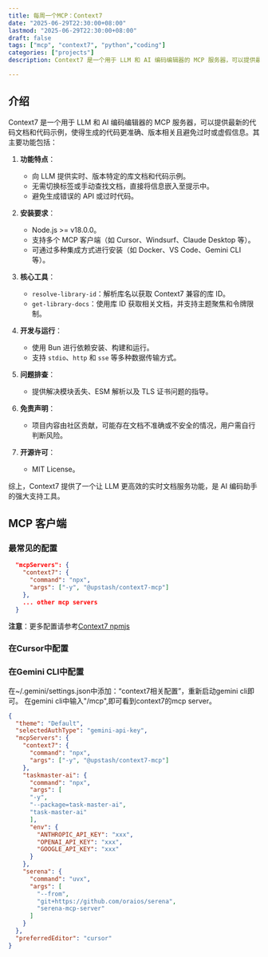 ```yaml
---
title: 每周一个MCP：Context7
date: "2025-06-29T22:30:00+08:00"
lastmod: "2025-06-29T22:30:00+08:00"
draft: false
tags: ["mcp", "context7", "python","coding"]
categories: ["projects"]
description: Context7 是一个用于 LLM 和 AI 编码编辑器的 MCP 服务器，可以提供最新的代码文档和代码示例，使得生成的代码更准确、版本相关且避免过时或虚假信息。非常适合配合AI编码助手使用更新版本的API。

--- 
```


## 介绍

Context7 是一个用于 LLM 和 AI 编码编辑器的 MCP 服务器，可以提供最新的代码文档和代码示例，使得生成的代码更准确、版本相关且避免过时或虚假信息。其主要功能包括：

1. **功能特点**：
   - 向 LLM 提供实时、版本特定的库文档和代码示例。
   - 无需切换标签或手动查找文档，直接将信息嵌入至提示中。
   - 避免生成错误的 API 或过时代码。

2. **安装要求**：
   - Node.js >= v18.0.0。
   - 支持多个 MCP 客户端（如 Cursor、Windsurf、Claude Desktop 等）。
   - 可通过多种集成方式进行安装（如 Docker、VS Code、Gemini CLI 等）。

3. **核心工具**：
   - `resolve-library-id`：解析库名以获取 Context7 兼容的库 ID。
   - `get-library-docs`：使用库 ID 获取相关文档，并支持主题聚焦和令牌限制。

4. **开发与运行**：
   - 使用 Bun 进行依赖安装、构建和运行。
   - 支持 `stdio`、`http` 和 `sse` 等多种数据传输方式。

5. **问题排查**：
   - 提供解决模块丢失、ESM 解析以及 TLS 证书问题的指导。

6. **免责声明**：
   - 项目内容由社区贡献，可能存在文档不准确或不安全的情况，用户需自行判断风险。

7. **开源许可**：
   - MIT License。

综上，Context7 提供了一个让 LLM 更高效的实时文档服务功能，是 AI 编码助手的强大支持工具。

## MCP 客户端

### 最常见的配置

```json
  "mcpServers": {
    "context7": {
      "command": "npx",
      "args": ["-y", "@upstash/context7-mcp"]
    },
    ... other mcp servers
  }
```

**注意**：更多配置请参考[Context7 npmjs](https://www.npmjs.com/package/@upstash/context7-mcp)

### 在Cursor中配置

### 在Gemini CLI中配置

在~/.gemini/settings.json中添加：“context7相关配置”，重新启动gemini cli即可。
在gemini cli中输入"/mcp",即可看到context7的mcp server。

```json
{
  "theme": "Default",
  "selectedAuthType": "gemini-api-key",
  "mcpServers": {
    "context7": {
      "command": "npx",
      "args": ["-y", "@upstash/context7-mcp"]
    },  
    "taskmaster-ai": {
      "command": "npx",
      "args": [
      "-y",
      "--package=task-master-ai",
      "task-master-ai"
      ],
      "env": {
        "ANTHROPIC_API_KEY": "xxx",
        "OPENAI_API_KEY": "xxx",
        "GOOGLE_API_KEY": "xxx"
      }
    },  
    "serena": {
      "command": "uvx",
      "args": [
        "--from",
        "git+https://github.com/oraios/serena",
        "serena-mcp-server"
      ]
    }
  },
  "preferredEditor": "cursor"
}
```
